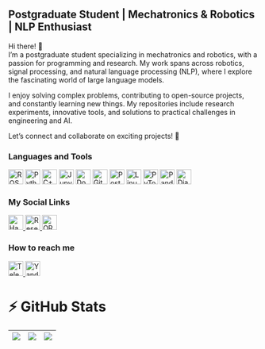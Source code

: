## Postgraduate Student | Mechatronics & Robotics | NLP Enthusiast

Hi there! 👋  
I’m a postgraduate student specializing in mechatronics and robotics, with a passion for programming and research. My work spans across robotics, signal processing, and natural language processing (NLP), where I explore the fascinating world of large language models.  

I enjoy solving complex problems, contributing to open-source projects, and constantly learning new things. My repositories include research experiments, innovative tools, and solutions to practical challenges in engineering and AI.  

Let’s connect and collaborate on exciting projects! 🚀  

### Languages and Tools

<div align="left">
  <a href="https://www.ros.org/"><img src="https://img.shields.io/badge/ROS-ROS-9B3D00?logo=ros&logoColor=white&style=for-the-badge" height="30" alt="ROS logo" /></a>
  <a href="https://www.python.org/"><img src="https://img.shields.io/badge/Python-3776AB?logo=python&logoColor=white&style=for-the-badge" height="30" alt="Python logo" /></a>
  <a href="https://isocpp.org/"><img src="https://img.shields.io/badge/C%2B%2B-00599C?logo=cplusplus&logoColor=white&style=for-the-badge" height="30" alt="C++ logo" /></a>
  <a href="https://jupyter.org/"><img src="https://img.shields.io/badge/Jupyter-F37626?logo=jupyter&logoColor=white&style=for-the-badge" height="30" alt="Jupyter logo" /></a>
  <a href="https://www.docker.com/"><img src="https://img.shields.io/badge/Docker-2496ED?logo=docker&logoColor=white&style=for-the-badge" height="30" alt="Docker logo" /></a>
  <a href="https://git-scm.com/"><img src="https://img.shields.io/badge/Git-F05032?logo=git&logoColor=white&style=for-the-badge" height="30" alt="Git logo" /></a>
  <a href="https://www.postgresql.org/"><img src="https://img.shields.io/badge/PostgreSQL-4169E1?logo=postgresql&logoColor=white&style=for-the-badge" height="30" alt="PostgreSQL logo" /></a>
  <a href="https://www.linux.org/"><img src="https://img.shields.io/badge/Linux-FCC624?logo=linux&logoColor=black&style=for-the-badge" height="30" alt="Linux logo" /></a>
  <a href="https://pytorch.org/"><img src="https://img.shields.io/badge/PyTorch-EE4C2C?logo=pytorch&logoColor=white&style=for-the-badge" height="30" alt="PyTorch logo" /></a>
  <a href="https://pandas.pydata.org/"><img src="https://img.shields.io/badge/Pandas-150458?logo=pandas&logoColor=white&style=for-the-badge" height="30" alt="Pandas logo" /></a>
  <a href="https://www.djangoproject.com/"><img src="https://img.shields.io/badge/Django-092E20?logo=django&logoColor=white&style=for-the-badge" height="30" alt="Django logo" /></a>


</div>

### My Social Links

<div align="left">

<a href="https://habr.com/ru/users/anton_shbk/publications/articles/">
    <img src="https://img.shields.io/badge/Habr-FF5E00?logo=habr&logoColor=white&style=for-the-badge" height="30" alt="Habr logo" />
</a>
<a href="https://www.researchgate.net/profile/Anton-Pisarenko-2">
    <img src="https://img.shields.io/badge/ResearchGate-00B2A9?logo=researchgate&logoColor=white&style=for-the-badge" height="30" alt="ResearchGate logo" />
</a>
<a href="https://orcid.org/0000-0002-9853-2982">
    <img src="https://img.shields.io/badge/ORCiD-A6CE39?logo=orcid&logoColor=white&style=for-the-badge" height="30" alt="ORCiD logo" />
</a>

</div>

### How to reach me

<div align="left">

<a href="https://t.me/antonSHBK">
    <img src="https://img.shields.io/badge/Telegram-0088CC?logo=telegram&logoColor=white&style=for-the-badge" height="30" alt="Telegram logo" />
</a>
<a href="mailto:anton42@yandex.ru">
    <img src="https://img.shields.io/badge/Yandex%20Mail-FFCC00?logo=maildotru&logoColor=black&style=for-the-badge" height="30" alt="Yandex Mail logo" />
</a>


</div>


# ⚡ GitHub Stats
<div>

<!-- [![Top Languages](https://github-readme-stats.vercel.app/api/top-langs/?username=AntonSHBK&layout=donut&theme=radical&size_weight=0&count_weight=1)](https://github.com/AntonSHBK) -->
<!-- [![AntonSHBK's github stats](https://github-readme-stats.vercel.app/api?username=AntonSHBK&show_icons=true?count_private=true&theme=radical)](https://github.com/AntonSHBK) -->

<!-- https://github.com/tipsy/profile-summary-for-github?tab=readme-ov-file -->
|![](https://github-profile-summary-cards.vercel.app/api/cards/stats?username=AntonSHBK&theme=dracula)|![](https://github-profile-summary-cards.vercel.app/api/cards/repos-per-language?username=AntonSHBK&theme=dracula)|![](https://github-profile-summary-cards.vercel.app/api/cards/most-commit-language?username=AntonSHBK&theme=dracula)|
|-----|------|------|

</div>

<!-- # ⚡ GitHub Repositories -->

<!-- <style>
  table {
    width: 100%;
  }
  td {
    padding: 10px;
    vertical-align: top;
  }
  img {
    border-radius: 8px;
    box-shadow: 0px 4px 8px rgba(0, 0, 0, 0.2);
  }
  h3 {
    margin-top: 0;
  }
  p {
    margin-bottom: 5px;
  }
  a {
    text-decoration: none;
    color: #0366d6;
  }
  a:hover {
    text-decoration: underline;
  }
</style>

<table>
  <tr>
    <td>
      <img src="https://github.com/AntonSHBK/mobile_robot_base_ros1/blob/main/imgs/priview.jpg?raw=true" alt="Project Image 1" width="200px" height="auto">
    </td>
    <td>
      <h3>Mobile Robot Simulation in ROS Noetic and Gazebo</h3>
      <p>This project demonstrates the process of creating simulation models for various types of robots and manipulators, with a detailed explanation of building a URDF model of a four-wheeled mobile robot using ROS Noetic and Gazebo. It includes the development and design of the model, as well as integration with simulation environments and programming of robot behavior.</p>
      <p><a href="https://github.com/AntonSHBK/mobile_robot_base_ros1" target="_blank">Go to repository</a></p>
    </td>
  </tr>
  <tr>
    <td>
      <img src="https://github.com/AntonSHBK/mobile_robot_base_ros1/blob/main/imgs/priview.jpg?raw=true" alt="Project Image 1" width="200px" height="auto">
    </td>
    <td>
      <h3>Mobile Robot Simulation in ROS Noetic and Gazebo</h3>
      <p>This project demonstrates the process of creating simulation models for various types of robots and manipulators, with a detailed explanation of building a URDF model of a four-wheeled mobile robot using ROS Noetic and Gazebo. It includes the development and design of the model, as well as integration with simulation environments and programming of robot behavior.</p>
      <p><a href="https://github.com/AntonSHBK/mobile_robot_base_ros1" target="_blank">Go to repository</a></p>
    </td>
  </tr>
  <tr>
    <td>
      <img src="https://github.com/AntonSHBK/mobile_robot_base_ros1/blob/main/imgs/priview.jpg?raw=true" alt="Project Image 1" width="200px" height="auto">
    </td>
    <td>
      <h3>Mobile Robot Simulation in ROS Noetic and Gazebo</h3>
      <p>This project demonstrates the process of creating simulation models for various types of robots and manipulators, with a detailed explanation of building a URDF model of a four-wheeled mobile robot using ROS Noetic and Gazebo. It includes the development and design of the model, as well as integration with simulation environments and programming of robot behavior.</p>
      <p><a href="https://github.com/AntonSHBK/mobile_robot_base_ros1" target="_blank">Go to repository</a></p>
    </td>
  </tr>
</table> -->

